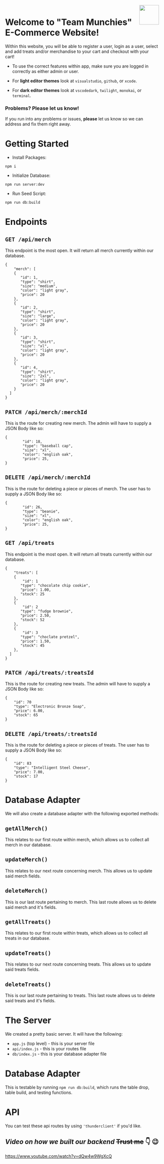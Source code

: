 <img src="https://github.com/jstanley490/grace_shopper/blob/main/src/assets/logo.svg" align ="right" style="height: 64px" />

# Welcome to "Team Munchies" E-Commerce Website!
Within this website, you will be able to register a user, login as a user, select and add treats and/or merchandise to your cart and checkout with your cart!

* To use the correct features within app, make sure you are logged in correctly as either admin or user.

* For **light editor themes** look at `visualstudio`, `github`, or `xcode`.

* For **dark editor themes** look at `vscodedark`, `twilight`, `monokai`, or `terminal`.

### Problems? Please let us know!

If you run into any problems or issues, **please** let us know so we can address and fix them right away.

# Getting Started
* Install Packages:

```npm i```

* Initialize Database:

```npm run server:dev```

* Run Seed Script:

```npm run db:build```


# Endpoints

## ``` GET /api/merch ```

This endpoint is the most open. It will return all merch currently within our database.

```
{
    "merch": [
    {
       "id": 1,
       "type": "shirt",
       "size": "medium",
       "color": "light gray",
       "price": 20
    },
    {
       "id": 2,
       "type": "shirt",
       "size": "large",
       "color": "light gray",
       "price": 20
    },
    {
       "id": 3,
       "type": "shirt",
       "size": "xl",
       "color": "light gray",
       "price": 20
    },
    {
       "id": 4,
       "type": "shirt",
       "size": "2xl",
       "color": "light gray",
       "price": 20
    }
  ]
}
```

## ``` PATCH /api/merch/:merchId ```

This is the route for creating new merch. The admin will have to supply a JSON Body like so:

```
{
        "id": 18,
        "type": "baseball cap",
        "size": "xl",
        "color": "english oak",
        "price": 25,
}
```

## ``` DELETE /api/merch/:merchId ```

This is the route for deleting a piece or pieces of merch. The user has to supply a JSON Body like so:

```
{
        "id": 26,
        "type": "beanie",
        "size": "xl",
        "color": "english oak",
        "price": 25,
}
```

## ``` GET /api/treats ```

This endpoint is the most open. It will return all treats currently within our database.

```
{
    "treats": [
    {
        "id": 1
       "type": "chocolate chip cookie",
       "price": 1.00,
       "stock": 25
    },
    {
        "id": 2
       "type": "fudge brownie",
       "price": 2.50,
       "stock": 52
    },
    {
        "id": 3
       "type": "choclate pretzel",
       "price": 1.50,
       "stock": 45
    },
  ]
}
```

## ``` PATCH /api/treats/:treatsId ```

This is the route for creating new treats. The admin will have to supply a JSON Body like so:

```
{
    "id": 70
    "type": "Electronic Bronze Soap",
    "price": 6.00,
    "stock": 65
}
```

## ``` DELETE /api/treats/:treatsId ```

This is the route for deleting a piece or pieces of treats. The user has to supply a JSON Body like so:

```
{
    "id": 83
    "type": "Intelligent Steel Cheese",
    "price": 7.00,
    "stock": 17
}
```

# Database Adapter

We will also create a database adapter with the following exported methods:

## ```getAllMerch()```

This relates to our first route within merch, which allows us to collect all merch in our database.


## ```updateMerch()```

This relates to our next route concerning merch. This allows us to update said merch fields.

## ```deleteMerch()```

This is our last route pertaining to merch. This last route allows us to delete said merch and it's fields.

## ```getAllTreats()```

This relates to our first route within treats, which allows us to collect all treats in our database.

## ```updateTreats()```

This relates to our next route concerning treats. This allows us to update said treats fields.


## ```deleteTreats()```

This is our last route pertaining to treats. This last route allows us to delete said treats and it's fields.

# The Server

We created a pretty basic server. It will have the following:

* ```app.js``` (top level) - this is your server file
* ```api/index.js``` - this is your routes file
* ```db/index.js``` - this is your database adapter file

# Database Adapter

This is testable by running ```npm run db:build```, which runs the table drop, table build, and testing functions.

# API

You can test these api routes by using ```'thunderclient'``` if you'd like.

## *Video on how we built our backend* ~~Trust me~~ :point_down: :wink:
https://www.youtube.com/watch?v=dQw4w9WgXcQ
